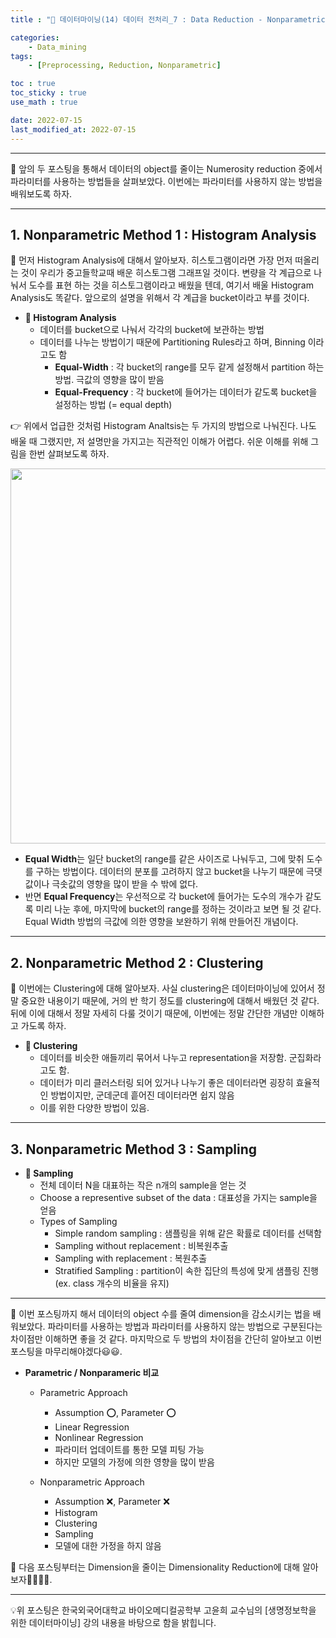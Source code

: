 ```yaml
---
title : "🧩 데이터마이닝(14) 데이터 전처리_7 : Data Reduction - Nonparametric"

categories:
    - Data_mining
tags:
    - [Preprocessing, Reduction, Nonparametric]

toc : true
toc_sticky : true 
use_math : true  

date: 2022-07-15
last_modified_at: 2022-07-15 
---  
```

  
* * *  

🧩 앞의 두 포스팅을 통해서 데이터의 object를 줄이는 Numerosity reduction 중에서 파라미터를 사용하는 방법들을 살펴보았다. 이번에는 파라미터를 사용하지 않는 방법을 배워보도록 하자.  

* * *  
## 1. Nonparametric Method 1 : Histogram Analysis  

🧩 먼저 <a>Histogram Analysis</a>에 대해서 알아보자. 히스토그램이라면 가장 먼저 떠올리는 것이 우리가 중고들학교때 배운 히스토그램 그래프일 것이다. 변량을 각 계급으로 나눠서 도수를 표현 하는 것을 히스토그램이라고 배웠을 텐데, 여기서 배울 Histogram Analysis도 똑같다. 앞으로의 설명을 위해서 각 계급을 bucket이라고 부를 것이다.<br>  

- <b>📝 Histogram Analysis</b><br>  
    - 데이터를 bucket으로 나눠서 각각의 bucket에 보관하는 방법  
    - 데이터를 나누는 방법이기 때문에 <a>Partitioning Rules</a>라고 하며, Binning 이라고도 함<br>  
        - <b>Equal-Width</b> : 각 bucket의 range를 모두 같게 설정해서 partition 하는 방법. 극값의 영향을 많이 받음<br>  
        - <b>Equal-Frequency</b> : 각 bucket에 들어가는 데이터가 같도록 bucket을 설정하는 방법 (= equal depth)<br>  

👉 위에서 업급한 것처럼 Histogram Analtsis는 두 가지의 방법으로 나눠진다. 나도 배울 때 그랬지만, 저 설명만을 가지고는 직관적인 이해가 어렵다. 쉬운 이해를 위해 그림을 한번 살펴보도록 하자.<br>  

<p align="center"><img src="https://user-images.githubusercontent.com/65170165/179148064-357ab521-9615-4cbf-a1e4-f045e8cec6e1.png" width="600" /></p>  

- <a><b>Equal Width</b></a>는 일단 bucket의 range를 같은 사이즈로 나눠두고, 그에 맞취 도수를 구하는 방법이다. 데이터의 분포를 고려하지 않고 bucket을 나누기 때문에 극댓값이나 극솟값의 영향을 많이 받을 수 밖에 없다.<br>  
- 반면 <a><b>Equal Frequency</b></a>는 우선적으로 각 bucket에 들어가는 도수의 개수가 같도록 미리 나눈 후에, 마지막에 bucket의 range를 정하는 것이라고 보면 될 것 같다. Equal Width 방법의 극값에 의한 영향을 보완하기 위해 만들어진 개념이다.  

* * *  

## 2. Nonparametric Method 2 : Clustering  

🧩 이번에는 Clustering에 대해 알아보자. 사실 clustering은 데이터마이닝에 있어서 정말 중요한 내용이기 때문에, 거의 반 학기 정도를 clustering에 대해서 배웠던 것 같다. 뒤에 이에 대해서 정말 자세히 다룰 것이기 때문에, 이번에는 정말 간단한 개념만 이해하고 가도록 하자.  

- <b>📝 Clustering</b><br>  
    - 데이터를 <a>비슷한 애들끼리</a> 묶어서 나누고 representation을 저장함. <a>군집화</a>라고도 함.  
    - 데이터가 미리 클러스터링 되어 있거나 나누기 좋은 데이터라면 굉장히 효율적인 방법이지만, 군데군데 흩어진 데이터라면 쉽지 않음  
    - 이를 위한 다양한 방법이 있음.  

* * *  

## 3. Nonparametric Method 3 : Sampling  

- <b>📝 Sampling</b><br>  
    - 전체 데이터 N을 대표하는 작은 n개의 sample을 얻는 것  
    - Choose a representive subset of the data : 대표성을 가지는 sample을 얻음<br>    
    - Types of Sampling  
        - Simple random sampling : 샘플링을 위해 같은 확률로 데이터를 선택함  
        - Sampling without replacement : 비복원추출  
        - Sampling with replacement : 복원추출  
        - Stratified Sampling : partition이 속한 집단의 특성에 맞게 샘플링 진행 (ex. class 개수의 비율을 유지)<br>  

  

* * *  

🧩 이번 포스팅까지 해서 데이터의 object 수를 줄여 dimension을 감소시키는 법을 배워보았다. 파라미터를 사용하는 방법과 파라미터를 사용하지 않는 방법으로 구분된다는 차이점만 이해하면 좋을 것 같다. 마지막으로 두 방법의 차이점을 간단히 알아보고 이번 포스팅을 마무리해야겠다😃😃.<br>  

- <b>Parametric / Nonparameric 비교</b><br>  
    - <a>Parametric Approach</a>  
        - Assumption ⭕, Parameter ⭕  
        - Linear Regression  
        - Nonlinear Regression  
        - 파라미터 업데이트를 통한 모델 피팅 가능  
        - 하지만 모델의 가정에 의한 영향을 많이 받음<br>  

    - <a>Nonparametric Approach</a>  
        - Assumption ❌, Parameter ❌  
        - Histogram  
        - Clustering  
        - Sampling  
        - 모델에 대한 가정을 하지 않음<br>  

🧩 다음 포스팅부터는 Dimension을 줄이는 Dimensionality Reduction에 대해 알아보자🏃‍♂️🏃‍♂️.  

* * *  
<div style="text-align: left">💡위 포스팅은 한국외국어대학교 바이오메디컬공학부 고윤희 교수님의 [생명정보학을 위한 데이터마이닝] 강의 내용을 바탕으로 함을 밝힙니다.</div>
